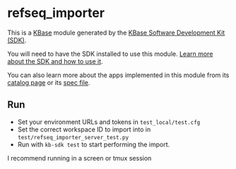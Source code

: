 # refseq_importer

This is a [KBase](https://kbase.us) module generated by the [KBase Software Development Kit (SDK)](https://github.com/kbase/kb_sdk).

You will need to have the SDK installed to use this module. [Learn more about the SDK and how to use it](https://kbase.github.io/kb_sdk_docs/).

You can also learn more about the apps implemented in this module from its [catalog page](https://narrative.kbase.us/#catalog/modules/refseq_importer) or its [spec file]($module_name.spec).

## Run

* Set your environment URLs and tokens in `test_local/test.cfg`
* Set the correct workspace ID to import into in `test/refseq_importer_server_test.py`
* Run with `kb-sdk test` to start performing the import.

I recommend running in a screen or tmux session
